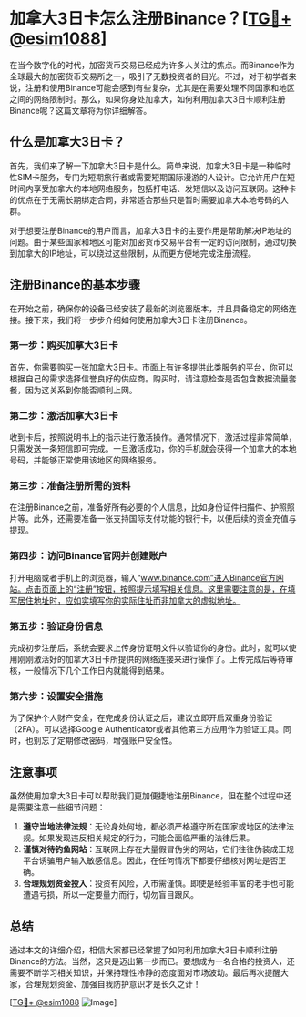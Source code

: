 # 加拿大3日卡怎么注册Binance？[[TG💪+ @esim1088](https://t.me/s/esim1088)]

在当今数字化的时代，加密货币交易已经成为许多人关注的焦点。而Binance作为全球最大的加密货币交易所之一，吸引了无数投资者的目光。不过，对于初学者来说，注册和使用Binance可能会感到有些复杂，尤其是在需要处理不同国家和地区之间的网络限制时。那么，如果你身处加拿大，如何利用加拿大3日卡顺利注册Binance呢？这篇文章将为你详细解答。

## 什么是加拿大3日卡？

首先，我们来了解一下加拿大3日卡是什么。简单来说，加拿大3日卡是一种临时性SIM卡服务，专门为短期旅行者或需要短期国际漫游的人设计。它允许用户在短时间内享受加拿大的本地网络服务，包括打电话、发短信以及访问互联网。这种卡的优点在于无需长期绑定合同，非常适合那些只是暂时需要加拿大本地号码的人群。

对于想要注册Binance的用户而言，加拿大3日卡的主要作用是帮助解决IP地址的问题。由于某些国家和地区可能对加密货币交易平台有一定的访问限制，通过切换到加拿大的IP地址，可以绕过这些限制，从而更方便地完成注册流程。

## 注册Binance的基本步骤

在开始之前，确保你的设备已经安装了最新的浏览器版本，并且具备稳定的网络连接。接下来，我们将一步步介绍如何使用加拿大3日卡注册Binance。

### 第一步：购买加拿大3日卡

首先，你需要购买一张加拿大3日卡。市面上有许多提供此类服务的平台，你可以根据自己的需求选择信誉良好的供应商。购买时，请注意检查是否包含数据流量套餐，因为这关系到你能否顺利上网。

### 第二步：激活加拿大3日卡

收到卡后，按照说明书上的指示进行激活操作。通常情况下，激活过程非常简单，只需发送一条短信即可完成。一旦激活成功，你的手机就会获得一个加拿大的本地号码，并能够正常使用该地区的网络服务。

### 第三步：准备注册所需的资料

在注册Binance之前，准备好所有必要的个人信息，比如身份证件扫描件、护照照片等。此外，还需要准备一张支持国际支付功能的银行卡，以便后续的资金充值与提现。

### 第四步：访问Binance官网并创建账户

打开电脑或者手机上的浏览器，输入“www.binance.com”进入Binance官方网站。点击页面上的“注册”按钮，按照提示填写相关信息。这里需要注意的是，在填写居住地址时，应如实填写你的实际住址而非加拿大的虚拟地址。

### 第五步：验证身份信息

完成初步注册后，系统会要求上传身份证明文件以验证你的身份。此时，就可以使用刚刚激活好的加拿大3日卡所提供的网络连接来进行操作了。上传完成后等待审核，一般情况下几个工作日内就能得到结果。

### 第六步：设置安全措施

为了保护个人财产安全，在完成身份认证之后，建议立即开启双重身份验证（2FA）。可以选择Google Authenticator或者其他第三方应用作为验证工具。同时，也别忘了定期修改密码，增强账户安全性。

## 注意事项

虽然使用加拿大3日卡可以帮助我们更加便捷地注册Binance，但在整个过程中还是需要注意一些细节问题：

1. **遵守当地法律法规**：无论身处何地，都必须严格遵守所在国家或地区的法律法规。如果发现违反相关规定的行为，可能会面临严重的法律后果。
2. **谨慎对待钓鱼网站**：互联网上存在大量假冒伪劣的网站，它们往往伪装成正规平台诱骗用户输入敏感信息。因此，在任何情况下都要仔细核对网址是否正确。
3. **合理规划资金投入**：投资有风险，入市需谨慎。即使是经验丰富的老手也可能遭遇亏损，所以一定要量力而行，切勿盲目跟风。

## 总结

通过本文的详细介绍，相信大家都已经掌握了如何利用加拿大3日卡顺利注册Binance的方法。当然，这只是迈出第一步而已。要想成为一名合格的投资人，还需要不断学习相关知识，并保持理性冷静的态度面对市场波动。最后再次提醒大家，合理规划资金、加强自我防护意识才是长久之计！

[[TG💪+ @esim1088](https://t.me/s/esim1088) ![Image](https://i.postimg.cc/4NQfJmqS/Snipaste-2025-05-13-00-14-12.png)]
